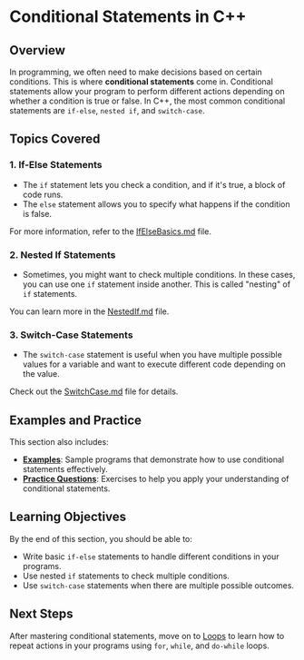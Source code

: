 # Conditional Statements in C++

## Overview

In programming, we often need to make decisions based on certain conditions. This is where **conditional statements** come in. Conditional statements allow your program to perform different actions depending on whether a condition is true or false. In C++, the most common conditional statements are `if-else`, `nested if`, and `switch-case`.

## Topics Covered

### 1. **If-Else Statements**
   - The `if` statement lets you check a condition, and if it's true, a block of code runs.
   - The `else` statement allows you to specify what happens if the condition is false.

   For more information, refer to the [IfElseBasics.md](IfElseBasics.md) file.

### 2. **Nested If Statements**
   - Sometimes, you might want to check multiple conditions. In these cases, you can use one `if` statement inside another. This is called "nesting" of `if` statements.
   
   You can learn more in the [NestedIf.md](NestedIf.md) file.

### 3. **Switch-Case Statements**
   - The `switch-case` statement is useful when you have multiple possible values for a variable and want to execute different code depending on the value.
   
   Check out the [SwitchCase.md](SwitchCase.md) file for details.

## Examples and Practice

This section also includes:
- **[Examples](examples/)**: Sample programs that demonstrate how to use conditional statements effectively.
- **[Practice Questions](practice_questions/)**: Exercises to help you apply your understanding of conditional statements.

## Learning Objectives

By the end of this section, you should be able to:
- Write basic `if-else` statements to handle different conditions in your programs.
- Use nested `if` statements to check multiple conditions.
- Use `switch-case` statements when there are multiple possible outcomes.

## Next Steps

After mastering conditional statements, move on to [Loops](../05_Loops/README.md) to learn how to repeat actions in your programs using `for`, `while`, and `do-while` loops.

